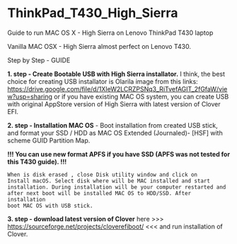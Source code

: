 # ThinkPad_T430_High_Sierra
Guide to run MAC OS X - High Sierra on Lenovo ThinkPad T430 laptop

Vanilla MAC OSX - High Sierra almost perfect on Lenovo T430.

Step by Step - GUIDE

<b>1. step - Create Bootable USB with High Sierra installator.</b> I think, the best choice for  creating USB installator is Olarila image from this links: https://drive.google.com/file/d/1XIeW2LCRZPSNq3_RiTvefAGIT_2fGfaW/view?usp=sharing
or if you have existing MAC OS system, you can create USB with original AppStore version of High Sierra with latest version of Clover EFI. 


<b>2. step - Installation MAC OS</b> - Boot installation from created USB stick, and format your SSD / HDD  as MAC OS Extended (Journaled)- [HSF] with scheme GUID Partition Map. 

<b>!!! You can use new format APFS if you have SSD (APFS was not tested for this T430 guide). !!!</b>

<code>When is disk erased , close Disk utility window and click on Install macOS. Select disk where will be MAC installed and start            installation.  During installation will be your computer restarted and after next boot will be installed MAC OS to HDD/SSD. After          installation boot MAC OS with USB stick. </code>



<b>3. step - download latest version of Clover</b> here >>> https://sourceforge.net/projects/cloverefiboot/  <<< and run installation of Clover. 
          

